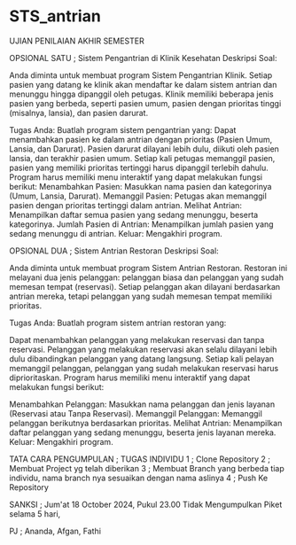 # STS_antrian
UJIAN PENILAIAN AKHIR SEMESTER

OPSIONAL SATU ;
Sistem Pengantrian di Klinik Kesehatan
Deskripsi Soal:

Anda diminta untuk membuat program Sistem Pengantrian Klinik. Setiap pasien yang datang ke klinik akan mendaftar ke dalam sistem antrian dan menunggu hingga dipanggil oleh petugas. Klinik memiliki beberapa jenis pasien yang berbeda, seperti pasien umum, pasien dengan prioritas tinggi (misalnya, lansia), dan pasien darurat.

Tugas Anda:
Buatlah program sistem pengantrian yang:
Dapat menambahkan pasien ke dalam antrian dengan prioritas (Pasien Umum, Lansia, dan Darurat).
Pasien darurat dilayani lebih dulu, diikuti oleh pasien lansia, dan terakhir pasien umum.
Setiap kali petugas memanggil pasien, pasien yang memiliki prioritas tertinggi harus dipanggil terlebih dahulu.
Program harus memiliki menu interaktif yang dapat melakukan fungsi berikut:
Menambahkan Pasien: Masukkan nama pasien dan kategorinya (Umum, Lansia, Darurat).
Memanggil Pasien: Petugas akan memanggil pasien dengan prioritas tertinggi dalam antrian.
Melihat Antrian: Menampilkan daftar semua pasien yang sedang menunggu, beserta kategorinya.
Jumlah Pasien di Antrian: Menampilkan jumlah pasien yang sedang menunggu di antrian.
Keluar: Mengakhiri program.

OPSIONAL DUA ;
Sistem Antrian Restoran
Deskripsi Soal:

Anda diminta untuk membuat program Sistem Antrian Restoran. Restoran ini melayani dua jenis pelanggan: pelanggan biasa dan pelanggan yang sudah memesan tempat (reservasi). Setiap pelanggan akan dilayani berdasarkan antrian mereka, tetapi pelanggan yang sudah memesan tempat memiliki prioritas.

Tugas Anda:
Buatlah program sistem antrian restoran yang:

Dapat menambahkan pelanggan yang melakukan reservasi dan tanpa reservasi.
Pelanggan yang melakukan reservasi akan selalu dilayani lebih dulu dibandingkan pelanggan yang datang langsung.
Setiap kali pelayan memanggil pelanggan, pelanggan yang sudah melakukan reservasi harus diprioritaskan.
Program harus memiliki menu interaktif yang dapat melakukan fungsi berikut:

Menambahkan Pelanggan: Masukkan nama pelanggan dan jenis layanan (Reservasi atau Tanpa Reservasi).
Memanggil Pelanggan: Memanggil pelanggan berikutnya berdasarkan prioritas.
Melihat Antrian: Menampilkan daftar pelanggan yang sedang menunggu, beserta jenis layanan mereka.
Keluar: Mengakhiri program.

TATA CARA PENGUMPULAN ;
TUGAS INDIVIDU
1 ; Clone Repository
2 ; Membuat Project yg telah diberikan
3 ; Membuat Branch yang berbeda tiap individu, nama branch nya sesuaikan dengan nama aslinya
4 ; Push Ke Repository


SANKSI ; Jum'at 18 October 2024, Pukul 23.00
Tidak Mengumpulkan 
 Piket selama 5 hari, 

PJ ; Ananda, Afgan, Fathi
